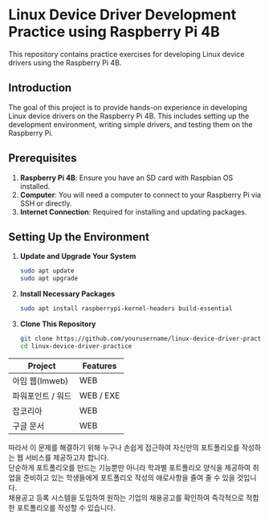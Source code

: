 # Linux Device Driver Development Practice using Raspberry Pi 4B

This repository contains practice exercises for developing Linux device drivers using the Raspberry Pi 4B.

## Introduction

The goal of this project is to provide hands-on experience in developing Linux device drivers on the Raspberry Pi 4B. This includes setting up the development environment, writing simple drivers, and testing them on the Raspberry Pi.

## Prerequisites

1. **Raspberry Pi 4B**: Ensure you have an SD card with Raspbian OS installed.
2. **Computer**: You will need a computer to connect to your Raspberry Pi via SSH or directly.
3. **Internet Connection**: Required for installing and updating packages.

## Setting Up the Environment

1. **Update and Upgrade Your System**

    ```sh
    sudo apt update
    sudo apt upgrade
    ```

2. **Install Necessary Packages**

    ```sh
    sudo apt install raspberrypi-kernel-headers build-essential
    ```

3. **Clone This Repository**

    ```sh
    git clone https://github.com/yourusername/linux-device-driver-practice.git
    cd linux-device-driver-practice
    ```


|Project|Features|
|---|---|
|아임 웹(Imweb)|WEB|
|파워포인트 / 워드|WEB / EXE|
|잡코리아|WEB|
|구글 문서|WEB|
따라서 이 문제를 해결하기 위해 누구나 손쉽게 접근하여 자신만의 포트폴리오를 작성하는 웹 서비스를 제공하고자 합니다.  
단순하게 포트폴리오를 만드는 기능뿐만 아니라 학과별 포트폴리오 양식을 제공하여 취업을 준비하고 있는 학생들에게 포트폴리오 작성의 애로사항을 줄여 줄 수 있을 것입니다.  
채용공고 등록 시스템을 도입하여 원하는 기업의 채용공고를 확인하여 즉각적으로 적합한 포트폴리오를 작성할 수 있습니다.
